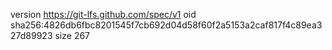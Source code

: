 version https://git-lfs.github.com/spec/v1
oid sha256:4826db6fbc8201545f7cb692d04d58f60f2a5153a2caf817f4c89ea327d89923
size 267
